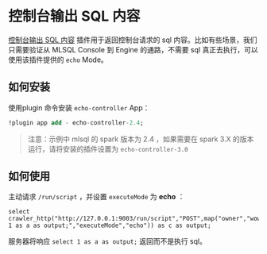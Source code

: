 # 控制台输出 SQL 内容

[控制台输出 SQL 内容](https://github.com/allwefantasy/mlsql-plugins/tree/master/echo-controller)  插件用于返回控制台请求的 sql 内容。比如有些场景，我们只需要验证从 MLSQL Console 到 Engine 的通路，不需要 sql 真正去执行，可以使用该插件提供的 `echo` Mode。

##  如何安装

使用plugin 命令安装 `echo-controller` App：

```sql
!plugin app add - echo-controller-2.4;
```

> 注意：示例中 mlsql 的 spark 版本为 2.4 ，如果需要在 spark 3.X 的版本运行，请将安装的插件设置为 `echo-controller-3.0`

##  如何使用

主动请求 `/run/script` ，并设置 `executeMode` 为 **echo** ：

```
select crawler_http("http://127.0.0.1:9003/run/script","POST",map("owner","wow","sql","select 1 as a as output;","executeMode","echo")) as c as output;
``` 

服务器将响应 `select 1 as a as output;` 返回而不是执行 sql。